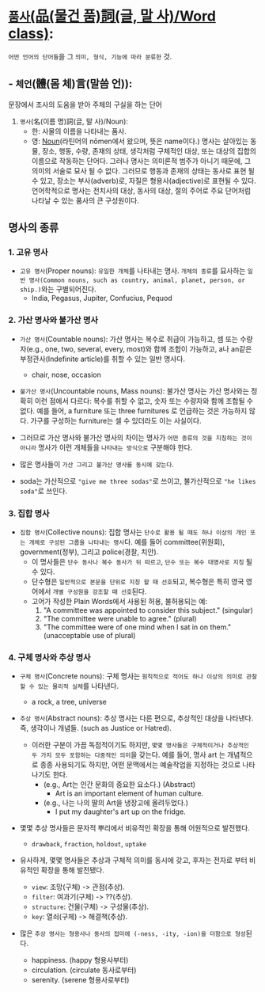 # [`품사`(品(물건 품)詞(글, 말 사)/Word class)](https://dic.daum.net/word/view.do?wordid=kkw000280267&q=%ED%92%88%EC%82%AC&supid=kku000357778): 
`어떤 언어의 단어들`을 그 `의미, 형식, 기능에 따라 분류한` 것.
## - `체언`(體(몸 체)言(말씀 언)): 
문장에서 조사의 도움을 받아 주체의 구실을 하는 단어

1. `명사`(名(이름 명)詞(글, 말 사)/Noun): 
    - 한: 사물의 이름을 나타내는 품사.
    - 영: [Noun](https://en.wikipedia.org/wiki/Noun)(라틴어의 nōmen에서 왔으며, 뜻은 name이다.) 명사는 살아있는 동물, 장소, 행동, 수량, 존재의 상태, 생각처럼 구체적인 대상, 또는 대상의 집합의 이름으로 작동하는 단어다. 그러나 명사는 의미론적 범주가 아니기 때문에, 그 의미의 서술로 묘사 될 수 없다. 그러므로 행동과 존재의 상태는 동사로 표현 될 수 있고, 장소는 부사(adverb)로, 자질은 형용사(adjective)로 표현될 수 있다. 언어학적으로 명사는 전치사의 대상, 동사의 대상, 절의 주어로 주요 단어처럼 나타날 수 있는 품사의 큰 구성원이다.

## 명사의 종류
### 1. 고유 명사
- `고유 명사`(Proper nouns): `유일한 개체`를 나타내는 명사. `개체의 종류`를 묘사하는 `일반 명사(Common nouns, such as country, animal, planet, person, or ship.)`와는 구별되어진다.
    - India, Pegasus, Jupiter, Confucius, Pequod

### 2. 가산 명사와 불가산 명사
- `가산 명사`(Countable nouns): 가산 명사는 복수로 취급이 가능하고, 셈 또는 수량자(e.g., one, two, several, every, most)와 함께 조합이 가능하고, a나 an같은 부정관사(Indefinite article)를 취할 수 있는 일반 명사다.
    - chair, nose, occasion

- `불가산 명사`(Uncountable nouns, Mass nouns): 불가산 명사는 가산 명사와는 정확히 이런 점에서 다르다: 복수를 취할 수 없고, 숫자 또는 수량자와 함께 조합될 수 없다. 예를 들어, a furniture 또는 three furnitures 로 언급하는 것은 가능하지 않다. 가구를 구성하는 furniture는 셀 수 있더라도 이는 사실이다. 
    
- 그러므로 가산 명사와 불가산 명사의 차이는 명사가 `어떤 종류의 것을 지칭하는 것이 아니라` 명사가 이런 개체들을 `나타내는 방식으로` 구분해야 한다.
- 많은 명사들이 `가산 그리고 불가산 명사를 동시에 갖는다`.
- soda는 가산적으로 `"give me three sodas"`로 쓰이고, 불가산적으로 `"he likes soda"`로 쓰인다.

### 3. 집합 명사
- `집합 명사`(Collective nouns): 집합 명사는 `단수로 활용 될 때도 하나 이상의 개인 또는 개체로 구성된 그룹을 나타내는 명사`다. 예를 들어 committee(위원회), government(정부), 그리고 police(경찰, 치안). 
    - 이 명사들은 `단수 동사나 복수 동사가 뒤 따르고`, `단수 또는 복수 대명사로 지칭` 될 수 있다. 
    - 단수형은 `일반적으로 본문을 단위로 지칭 할 때 선호`되고, 복수형은 특히 영국 영어에서 `개별 구성원을 강조할 때 선호`된다.
    - 고어가 작성한 Plain Words에서 사용된 허용, 불허용되는 예:
        1. "A committee was appointed to consider this subject." (singular)
        2. "The committee were unable to agree." (plural)
        3. "The committee were of one mind when I sat in on them." (unacceptable use of plural)

### 4. 구체 명사와 추상 명사
- `구체 명사`(Concrete nouns): 구체 명사는 `원칙적으로 적어도 하나 이상의 의미로 관찰 할 수 있는 물리적 실체`를 나타낸다. 
    - a rock, a tree, universe
- `추상 명사`(Abstract nouns): 추상 명사는 다른 편으로, 추상적인 대상을 나타낸다. 즉, 생각이나 개념들. (such as Justice or Hatred). 
    - 이러한 구분이 가끔 독점적이기도 하지만, `몇몇 명사들은 구체적이거나 추상적인 두 가지 모두 포함하는 다중적인 의미`을 갖는다. 예를 들어, 명사 art 는 개념적으로 종종 사용되기도 하지만, 어떤 문맥에서는 예술작업을 지정하는 것으로 나타나기도 한다.
        - (e.g., Art는 인간 문화의 중요한 요소다.) (Abstract)
            - Art is an important element of human culture.
        - (e.g., 나는 나의 딸의 Art을 냉장고에 올려두었다.)
            - I put my daughter's art up on the fridge.
        
- 몇몇 추상 명사들은 문자적 뿌리에서 비유적인 확장을 통해 어원적으로 발전했다.
    - `drawback`, `fraction`, `holdout`, `uptake`
- 유사하게, 몇몇 명사들은 추상과 구체적 의미를 동시에 갖고, 후자는 전자로 부터 비유적인 확장을 통해 발전됐다.
    - `view`: 조망(구체) -> 관점(추상).
    - `filter`: 여과기(구체) -> ??(추상).
    - `structure`: 건물(구체) -> 구성물(추상).
    - `key`: 열쇠(구체) -> 해결책(추상).
- 많은 `추상 명사는 형용사나 동사의 접미에 (-ness, -ity, -ion)을 더함으로 형성`된다.
    - happiness. (happy 형용사부터)
    - circulation. (circulate 동사로부터)
    - serenity. (serene 형용사로부터)







